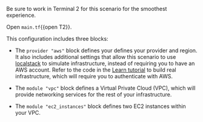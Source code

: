 Be sure to work in Terminal 2 for this scenario for the smoothest experience.


Open `main.tf`{{open T2}}. 

This configuration includes three blocks:

- The `provider "aws"` block defines your defines your provider and region. It 
also includes additional settings that allow this scenario to use 
[localstack](https://localstack.cloud/) to simulate infrastructure, instead of 
requiring you to have an AWS account. Refer to the code in the 
[Learn tutorial](https://learn.hashicorp.com/tutorials/terraform/module-use?in=terraform/modules) 
to build real infrastructure, which will require you to authenticate with AWS. 

- The `module "vpc"` block defines a Virtual Private Cloud (VPC), which will provide networking services for the rest of your infrastructure.
- The `module "ec2_instances"` block defines two EC2 instances within your VPC.
